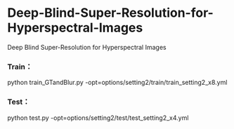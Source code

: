 # Deep-Blind-Super-Resolution-for-Hyperspectral-Images
Deep Blind Super-Resolution for Hyperspectral Images



### Train：

python train_GTandBlur.py -opt=options/setting2/train/train_setting2_x8.yml

### Test：
python test.py -opt=options/setting2/test/test_setting2_x4.yml
